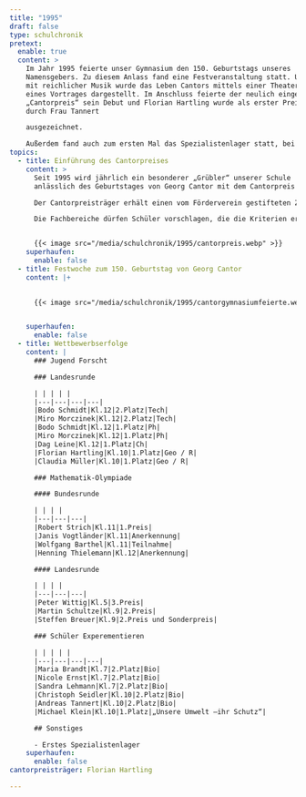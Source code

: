 ```yaml
---
title: "1995"
draft: false
type: schulchronik
pretext:
  enable: true
  content: >
    Im Jahr 1995 feierte unser Gymnasium den 150. Geburtstags unseres
    Namensgebers. Zu diesem Anlass fand eine Festveranstaltung statt. Untermalt
    mit reichlicher Musik wurde das Leben Cantors mittels einer Theaterszene und
    eines Vortrages dargestellt. Im Anschluss feierte der neulich eingeführte
    „Cantorpreis“ sein Debut und Florian Hartling wurde als erster Preisträger
    durch Frau Tannert

    ausgezeichnet.

    Außerdem fand auch zum ersten Mal das Spezialistenlager statt, bei welchem Cantorianer eine Woche lang intensiv auf die Landesrunde der Matheolympiade vorbereitet werden.
topics:
  - title: Einführung des Cantorpreises
    content: >
      Seit 1995 wird jährlich ein besonderer „Grübler“ unserer Schule
      anlässlich des Geburtstages von Georg Cantor mit dem Cantorpreis geehrt.

      Der Cantorpreisträger erhält einen vom Förderverein gestifteten Zinnbecher mit Motiven der Stadt Halle und 150 € Preisgeld, gesponsert von der Sparkasse.

      Die Fachbereiche dürfen Schüler vorschlagen, die die Kriterien erfüllen. Sie sollten sehr gute schulische Leistungen erbringen, besonders auf mathematisch- naturwissenschaftlichem Gebiet. Weiterhin sind vielseitiges außerschulisches Engagement und Erfolge bei Schülerwettbewerben wünschenswert. Der Vorstand des Schulfördervereins trifft dann die Entscheidung.


      {{< image src="/media/schulchronik/1995/cantorpreis.webp" >}}
    superhaufen:
      enable: false
  - title: Festwoche zum 150. Geburtstag von Georg Cantor
    content: |+
      

      {{< image src="/media/schulchronik/1995/cantorgymnasiumfeierte.webp" >}}


    superhaufen:
      enable: false
  - title: Wettbewerbserfolge
    content: |
      ### Jugend Forscht

      ### Landesrunde

      | | | | |
      |---|---|---|---|
      |Bodo Schmidt|Kl.12|2.Platz|Tech|
      |Miro Morczinek|Kl.12|2.Platz|Tech|
      |Bodo Schmidt|Kl.12|1.Platz|Ph|
      |Miro Morczinek|Kl.12|1.Platz|Ph|
      |Dag Leine|Kl.12|1.Platz|Ch|
      |Florian Hartling|Kl.10|1.Platz|Geo / R|
      |Claudia Müller|Kl.10|1.Platz|Geo / R|

      ### Mathematik-Olympiade

      #### Bundesrunde

      | | | |
      |---|---|---|
      |Robert Strich|Kl.11|1.Preis|
      |Janis Vogtländer|Kl.11|Anerkennung|
      |Wolfgang Barthel|Kl.11|Teilnahme|
      |Henning Thielemann|Kl.12|Anerkennung|

      #### Landesrunde

      | | | |
      |---|---|---|
      |Peter Wittig|Kl.5|3.Preis|
      |Martin Schultze|Kl.9|2.Preis|
      |Steffen Breuer|Kl.9|2.Preis und Sonderpreis|

      ### Schüler Experementieren

      | | | | |
      |---|---|---|---|
      |Maria Brandt|Kl.7|2.Platz|Bio|
      |Nicole Ernst|Kl.7|2.Platz|Bio|
      |Sandra Lehmann|Kl.7|2.Platz|Bio|
      |Christoph Seidler|Kl.10|2.Platz|Bio|
      |Andreas Tannert|Kl.10|2.Platz|Bio|
      |Michael Klein|Kl.10|1.Platz|„Unsere Umwelt –ihr Schutz“|

      ## Sonstiges

      - Erstes Spezialistenlager
    superhaufen:
      enable: false
cantorpreisträger: Florian Hartling

---
```

